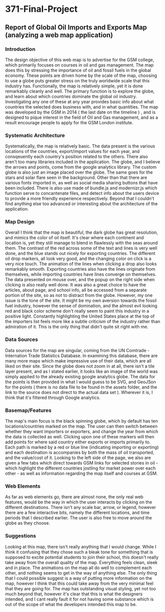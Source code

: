 # 371-Final-Project
## Report of Global Oil Imports and Exports Map (analyzing a web map application)
### Introduction
The design objective of this web map is to advertise for the GSM college, which primarily focuses on courses in oil and gas management. The map does this by stressing the importance of oil and fossil fuels in the global economy. These points are driven home by the scale of the map, choosing to use a globe puts greater stress on the truly worldwide scale that this industry has. Functionally, the map is relatively simple, yet it is done remarkably cleanly and well. The primary function is to explore the globe, and learn about which countries dominate the global oil industry. Investigating any one of these at any year provides basic info about what countries the selected does business with, and in what quantities. The map was developed by the GSM in 2014 ( the last date on the timeline ) , and is designed to pique interest in the field of Oil and Gas management, and as a result encourage people to apply for the GSM London institute. 
### Systematic Architecture
Systematically, the map is relatively basic. The data present is the various locations of the countries, export/import values for each year, and consqeuently each country's position related to the others. There also aren't too many libraries included in the application. The globe, and I believe the arrows and points, come from the google analytics library. The custom globe is also just an image placed over the globe. The same goes for the stars and solar flare seen in the background. Other than that there are various fonts imported in, as well as social media sharing buttons that have been included. There is also use made of bundle.js and modernizr.js which function serve to concantenate files, and detect info about the users device to provide a more friendly experience respectively. Beyond that I couldn't find anything else too advanced or interesting about the architecture of the application.
### Map Design
Overall I think that the map is beautiful, the dark globe has great resolution, and mimics the color of oil itself. It's clear where each continent and location is, yet they still manage to blend in flawlessly with the seas around them. The contrast of the red across some of the text and lines is very well done, and the blue stands out nicely for exporting countries. The different oil drop markers, all look very good, and the changing color on click is a very nice touch. The animation of the lines when clicking a drop also looks remarkably smooth. Exporting countries also have the lines originate from themselves, while importing countries have lines converge on themselves. The data presented on mouse over, and the popup on the right side when clicking is also really well done. It was also a great choice to have the articles, about page, and school info, all be accessed from a separate portion of the site, so as not to distract from the globe. However, my one issue is the tone of the site. It might be my own aversion towards the fossil fuel industry, however the sense of domination, and the almost evil looking red and black color scheme don't really seem to paint this industry in a positive light. Constantly highlighting the United States place at the top of the importers list feels more like a subtle criticism of the industry rather than admiration of it. This is the only thing that didn't quite sit right with me.
### Data Sources
Data sources for the map are singular, coming from the UN Comtrade - Internation Trade Statistics Database. In examining this database, there are many more maps which make impressive use of their data, which are all liked on their site. Since the globe does not zoom in at all, there isn't a tile layer present, and as I stated earlier, it looks like an image of the world was simply applied to the already existing google analytics globe. The data for the points is then provided in what I would guess to be SVG, and GeoJSon for the points ( there is no data file to be found in the assets folder, and the link to the source does not direct to the actual data set ). Wherever it is, I think that it's filtered through Google analytics.
### Basemap/Features
The map's main focus is the black spinning globe, which by default has ten locations/countries marked on the map. The user can then switch between whether they want importers or exporters, and change the year from which the data is collected as well. Clicking upon one of these markers will then add points for where said country either exports or imports primarily to. Each path is marked by a red or blue line (indicating importing or exporting) and each destination is accompanies by both the mass of oil transported, and the value/cost of it. Looking to the left side of the page, we also are given a few tabs which direct towards GSM links for selected stories in oil - which highlight the different countries jostling for market power over each other - as well as information regarding the map itself and courses at GSM.
### Web Elements    
As far as web elements go, there are almost none, the only real web features, would be the way in which the user interacts by clicking on the different destinations. There isn't any scale bar, arrow, or legend, however there are a few interactive bits, namely the different locations, and time periods that I described earlier. The user is also free to move around the globe as they choose.
### Suggestions
Looking at this map, there isn't really anything that I would change. While I think it confusing that they chose such a bleak tone for something that is supposed to excite potential students to join their school, this doesn't really take away from the overall quality of the map. Everything feels clean, sleek and in place. The animations on the map all do well to complement each other, and nothing seems to get in the way of anything else. The only thing that I could possible suggest is a way of putting more information on the map, however I think that this could take away from the very minimal feel that they are going for. The map has outstanding visual styling, yet not too much beyond that, however it's clear that this is what the designers intended, and I cant really fault it for not having some substance which is out of the scope of what the developers intended this map to be. 
